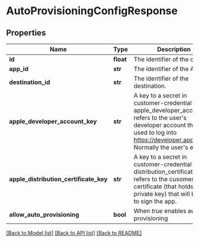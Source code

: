 # AutoProvisioningConfigResponse

## Properties
Name | Type | Description | Notes
------------ | ------------- | ------------- | -------------
**id** | **float** | The identifier of the config. | [optional] 
**app_id** | **str** | The identifier of the App. | [optional] 
**destination_id** | **str** | The identifier of the destination. | [optional] 
**apple_developer_account_key** | **str** | A key to a secret in customer-credential-store. apple_developer_account refers to the user&#x27;s developer account that is used to log into https://developer.apple.com. Normally the user&#x27;s email. | [optional] 
**apple_distribution_certificate_key** | **str** | A key to a secret in customer-credential-store. distribution_certificate refers to the cusomer&#x27;s certificate (that holds the private key) that will be used to sign the app. | [optional] 
**allow_auto_provisioning** | **bool** | When *true* enables auto provisioning | [optional] 

[[Back to Model list]](../README.md#documentation-for-models) [[Back to API list]](../README.md#documentation-for-api-endpoints) [[Back to README]](../README.md)

